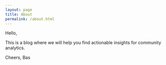 ```yaml
---
layout: page
title: About
permalink: /about.html
---
```

Hello,

This is a blog where we will help you find actionable insights for community analytics.

Cheers,
Bas